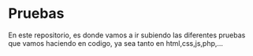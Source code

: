 # Pruebas


En este repositorio, es donde vamos a ir subiendo las diferentes pruebas que vamos haciendo en codigo, ya sea tanto en html,css,js,php,...
